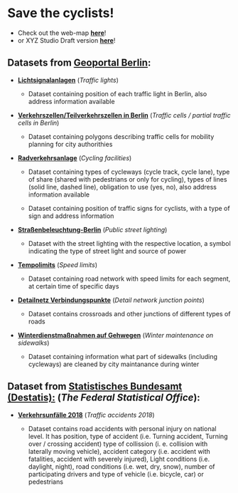 # **Save the cyclists!**

- Check out the web-map [**here**](https://olafwysocki.github.io/)!
- or XYZ Studio Draft version [**here**](https://xyz.here.com/viewer/?project_id=2bda1f87-2b85-4513-8499-f8847325e8f8)!


## **Datasets from [Geoportal Berlin](https://fbinter.stadt-berlin.de/fb/index.jsp):**

- [**Lichtsignalanlagen**](https://fbinter.stadt-berlin.de/fb/gisbroker.do;jsessionid=BD84CD5D34374FCF3178125F47C55E97?cmd=navigationShowResult&mid=K.lsa%40senstadt) (*Traffic lights*)

  - Dataset containing position of each traffic light in Berlin, also address information available

- [**Verkehrszellen/Teilverkehrszellen in Berlin**](https://fbinter.stadt-berlin.de/fb/gisbroker.do;jsessionid=BD84CD5D34374FCF3178125F47C55E97?cmd=navigationShowResult&mid=K.vkz%40senstadt) (*Traffic cells / partial traffic cells in Berlin*)

  - Dataset containing polygons describing traffic cells for mobility planning for city authorithies

- [**Radverkehrsanlage**](https://fbinter.stadt-berlin.de/fb/gisbroker.do;jsessionid=BD84CD5D34374FCF3178125F47C55E97?cmd=map_start) (*Cycling facilities*)

  - Dataset containing types of cycleways (cycle track, cycle lane), type of share (shared with pedestrians or only for cycling), 
types of lines (solid line, dashed line), obligation to use (yes, no), also address information available 

  - Dataset containing position of traffic signs for cyclists, with a type of sign and address information 

- [**Straßenbeleuchtung-Berlin**](https://opendata-esri-de.opendata.arcgis.com/datasets/esri-de-content::stra%C3%9Fenbeleuchtung-berlin) (*Public street lighting*)

  - Dataset with the street lighting with the respective location, a symbol indicating the type of street light and source of power

- [**Tempolimits**](https://fbinter.stadt-berlin.de/fb/gisbroker.do;jsessionid=BD84CD5D34374FCF3178125F47C55E97?cmd=navigationShowResult&mid=K.k_vms_tempolimits_spatial%40senstadt) (*Speed limits*)

  - Dataset containing road network with speed limits for each segment, at certain time of specific days 

- [**Detailnetz Verbindungspunkte**](https://fbinter.stadt-berlin.de/fb/berlin/service_intern.jsp?id=s_vms_detailnetz_spatial_verbpunkte@senstadt&type=WFS) (*Detail network junction points*)

  - Dataset contains crossroads and other junctions of different types of roads

- [**Winterdienstmaßnahmen auf Gehwegen**](https://fbinter.stadt-berlin.de/fb/gisbroker.do;jsessionid=09EDD71C8B088737D72A1990530256E9?cmd=navigationShowResult&mid=S.s_winterdienst%40senstadt) (*Winter maintenance on sidewalks*)

  - Dataset containing information what part of sidewalks (including cycleways) are cleaned by city maintanance during winter

## **Dataset from [Statistisches Bundesamt (Destatis):](https://www.destatis.de/EN/About-Us/_node.html)** (*The Federal Statistical Office*):

- [**Verkehrsunfälle 2018**](https://unfallatlas.statistikportal.de/) (*Traffic accidents 2018*)

  - Dataset contains road accidents with personal injury on national level. It has position, type of accident (i.e. Turning accident, Turning
over / crossing accident) type of collission (i. e. collision with laterally moving vehicle), accident category (i.e. accident with
fatalities, accident with severely injured), Light conditions (i.e. daylight, night), road conditions (i.e. wet, dry, snow), number of
participating drivers and type of vehicle (i.e. bicycle, car) or pedestrians
